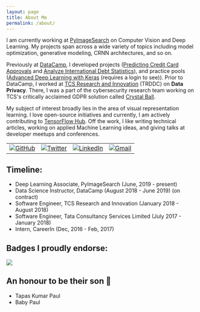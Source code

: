 ```yaml
---
layout: page
title: About Me
permalink: /about/
---
```

I am currently working at [PyImageSearch](https://www.pyimagesearch.com/) on Computer Vision and Deep Learning. My projects span across a wide variety of topics including model optimization, generative modeling, CRNN architectures, and so on.

Previously at [DataCamp](https://www.datacamp.com/), I developed projects ([Predicting Credit Card Approvals](https://www.datacamp.com/projects/558?tap_a=5644-dce66f&tap_s=357540-5b28dd) and [Analyze International Debt Statistics](https://www.datacamp.com/projects/754?tap_a=5644-dce66f&tap_s=357540-5b28dd)), and practice pools ([Advanced Deep Learning with Keras](https://practice.datacamp.com/p/217?tap_a=5644-dce66f&tap_s=357540-5b28dd) (requires a login to see)). Prior to DataCamp, I worked at [TCS Research and Innovation](https://www.tcs.com/research-and-innovation) (TRDDC) on **Data Privacy**. There, I was a part of the cybersecurity research team working on TCS's critically acclaimed GDPR solution called [Crystal Ball](https://www.tcs.com/tcs-recognized-leader-gdpr-services-by-nelsonhall).

My subject of interest broadly lies in the area of visual representation learning. I love open-source initiatives and currently, I am actively contributing to [TensorFlow Hub](https://tfhub.dev/s?publisher=sayakpaul). Off the work, I like writing technical articles, working on applied Machine Learning ideas, and giving talks at developer meetups and conferences.

<table>
  <tr>
      <td><a href="https://github.com/sayakpaul"><img src="https://img.shields.io/github/followers/sayakpaul.svg?label=GitHub&style=social" alt="GitHub"></a></td>
    <td><a href="https://twitter.com/RisingSayak"><img src="https://img.shields.io/twitter/follow/RisingSayak?label=Twitter&style=social" alt="Twitter"></a></td>
    <td><a href="https://www.linkedin.com/in/sayak-paul"><img src="https://img.shields.io/badge/LinkedIn--_.svg?style=social&logo=linkedin" alt="LinkedIn"></a></td>
    <td><a href="mailto:spsayakpaul@gmail.com"><img src="https://img.shields.io/badge/Gmail--_.svg?style=social&logo=gmail" alt="Gmail"></a></td>
  </tr>
</table>

## Timeline:
- Deep Learning Associate, PyImageSearch (June, 2019 - present)
- Data Science Instructor, DataCamp (August 2018 - June 2019) (on contract)
- Software Engineer, TCS Research and Innovation (January 2018 - August 2018)
- Software Engineer, Tata Consultancy Services Limited (July 2017 - January 2018)
- Intern, CareerIn (Dec, 2016 - Feb, 2017) 

## Badges I proudly endorse:

![]({{site.baseurl}}/images/badges.png)

## An honour to be their son 🙂
- Tapas Kumar Paul
- Baby Paul
